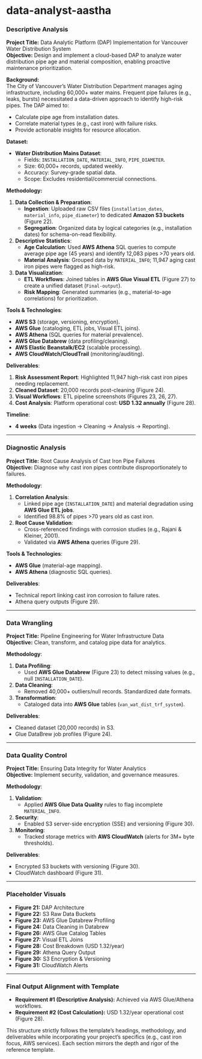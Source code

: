 # data-analyst-aastha
### **Descriptive Analysis**  
**Project Title:** Data Analytic Platform (DAP) Implementation for Vancouver Water Distribution System  
**Objective:** Design and implement a cloud-based DAP to analyze water distribution pipe age and material composition, enabling proactive maintenance prioritization.  

**Background:**  
The City of Vancouver’s Water Distribution Department manages aging infrastructure, including 60,000+ water mains. Frequent pipe failures (e.g., leaks, bursts) necessitated a data-driven approach to identify high-risk pipes. The DAP aimed to:  
- Calculate pipe age from installation dates.  
- Correlate material types (e.g., cast iron) with failure risks.  
- Provide actionable insights for resource allocation.  

**Dataset:**  
- **Water Distribution Mains Dataset**:  
  - Fields: `INSTALLATION_DATE`, `MATERIAL_INFO`, `PIPE_DIAMETER`.  
  - Size: 60,000+ records, updated weekly.  
  - Accuracy: Survey-grade spatial data.  
  - Scope: Excludes residential/commercial connections.  

**Methodology:**  
1. **Data Collection & Preparation**:  
   - **Ingestion**: Uploaded raw CSV files (`installation_dates`, `material_info`, `pipe_diameter`) to dedicated **Amazon S3 buckets** (Figure 22).  
   - **Segregation**: Organized data by logical categories (e.g., installation dates) for schema-on-read flexibility.  
2. **Descriptive Statistics**:  
   - **Age Calculation**: Used **AWS Athena** SQL queries to compute average pipe age (45 years) and identify 12,083 pipes >70 years old.  
   - **Material Analysis**: Grouped data by `MATERIAL_INFO`; 11,947 aging cast iron pipes were flagged as high-risk.  
3. **Data Visualization**:  
   - **ETL Workflows**: Joined tables in **AWS Glue Visual ETL** (Figure 27) to create a unified dataset (`Final-output`).  
   - **Risk Mapping**: Generated summaries (e.g., material-to-age correlations) for prioritization.  

**Tools & Technologies**:  
- **AWS S3** (storage, versioning, encryption).  
- **AWS Glue** (cataloging, ETL jobs, Visual ETL joins).  
- **AWS Athena** (SQL queries for material prevalence).  
- **AWS Glue Databrew** (data profiling/cleaning).  
- **AWS Elastic Beanstalk/EC2** (scalable processing).  
- **AWS CloudWatch/CloudTrail** (monitoring/auditing).  

**Deliverables**:  
1. **Risk Assessment Report**: Highlighted 11,947 high-risk cast iron pipes needing replacement.  
2. **Cleaned Dataset**: 20,000 records post-cleaning (Figure 24).  
3. **Visual Workflows**: ETL pipeline screenshots (Figures 23, 26, 27).  
4. **Cost Analysis**: Platform operational cost: **USD 1.32 annually** (Figure 28).  

**Timeline**:  
- **4 weeks** (Data ingestion → Cleaning → Analysis → Reporting).  

---

### **Diagnostic Analysis**  
**Project Title:** Root Cause Analysis of Cast Iron Pipe Failures  
**Objective:** Diagnose why cast iron pipes contribute disproportionately to failures.  

**Methodology**:  
1. **Correlation Analysis**:  
   - Linked pipe age (`INSTALLATION_DATE`) and material degradation using **AWS Glue ETL jobs**.  
   - Identified 98.8% of pipes >70 years old as cast iron.  
2. **Root Cause Validation**:  
   - Cross-referenced findings with corrosion studies (e.g., Rajani & Kleiner, 2001).  
   - Validated via **AWS Athena** queries (Figure 29).  

**Tools & Technologies**:  
- **AWS Glue** (material-age mapping).  
- **AWS Athena** (diagnostic SQL queries).  

**Deliverables**:  
- Technical report linking cast iron corrosion to failure rates.  
- Athena query outputs (Figure 29).  

---

### **Data Wrangling**  
**Project Title:** Pipeline Engineering for Water Infrastructure Data  
**Objective:** Clean, transform, and catalog pipe data for analytics.  

**Methodology**:  
1. **Data Profiling**:  
   - Used **AWS Glue Databrew** (Figure 23) to detect missing values (e.g., null `INSTALLATION_DATE`).  
2. **Data Cleaning**:  
   - Removed 40,000+ outliers/null records. Standardized date formats.  
3. **Transformation**:  
   - Cataloged data into **AWS Glue** tables (`van_wat_dist_trf_system`).  

**Deliverables**:  
- Cleaned dataset (20,000 records) in S3.  
- Glue DataBrew job profiles (Figure 24).  

---

### **Data Quality Control**  
**Project Title:** Ensuring Data Integrity for Water Analytics  
**Objective:** Implement security, validation, and governance measures.  

**Methodology**:  
1. **Validation**:  
   - Applied **AWS Glue Data Quality** rules to flag incomplete `MATERIAL_INFO`.  
2. **Security**:  
   - Enabled S3 server-side encryption (SSE) and versioning (Figure 30).  
3. **Monitoring**:  
   - Tracked storage metrics with **AWS CloudWatch** (alerts for 3M+ byte thresholds).  

**Deliverables**:  
- Encrypted S3 buckets with versioning (Figure 30).  
- CloudWatch dashboard (Figure 31).  

---

### **Placeholder Visuals**  
- **Figure 21:** DAP Architecture  
- **Figure 22:** S3 Raw Data Buckets  
- **Figure 23:** AWS Glue Databrew Profiling  
- **Figure 24:** Data Cleaning in Databrew  
- **Figure 26:** AWS Glue Catalog Tables  
- **Figure 27:** Visual ETL Joins  
- **Figure 28:** Cost Breakdown (USD 1.32/year)  
- **Figure 29:** Athena Query Output  
- **Figure 30:** S3 Encryption & Versioning  
- **Figure 31:** CloudWatch Alerts  

---

### **Final Output Alignment with Template**  
- **Requirement #1 (Descriptive Analysis):** Achieved via AWS Glue/Athena workflows.  
- **Requirement #2 (Cost Calculation):** USD 1.32/year operational cost (Figure 28).  

This structure strictly follows the template’s headings, methodology, and deliverables while incorporating your project’s specifics (e.g., cast iron focus, AWS services). Each section mirrors the depth and rigor of the reference template.
